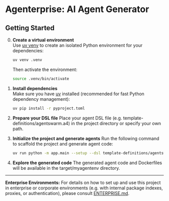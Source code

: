 # Agenterprise: AI Agent Generator

## Getting Started



0. **Create a virtual environment**  
    Use [uv venv](https://github.com/astral-sh/uv) to create an isolated Python environment for your dependencies:
    ```bash
    uv venv .venv
    ```
    Then activate the environment:
    ```bash
    source .venv/bin/activate
    ```

1. **Install dependencies**  
    Make sure you have [uv](https://github.com/astral-sh/uv) installed (recommended for fast Python dependency management):

    ```bash
    uv pip install -r pyproject.toml
    ```

2. **Prepare your DSL file**
    Place your agent DSL file (e.g. template-definitions/agentswarm.a4) in the project directory or specify your own path.

3. **Initialize the project and generate agents**
    Run the following command to scaffold the project and generate agent code:
    ```bash
    uv run python -m app.main --setup --dsl template-definitions/agentswarm.a4 --target target/myagentenv
    ```


4. **Explore the generated code**
    The generated agent code and Dockerfiles will be available in the target/myagentenv directory.

---

**Enterprise Environments:**
For details on how to set up and use this project in enterprise or corporate environments (e.g. with internal package indexes, proxies, or authentication), please consult [ENTERPRISE.md](ENTERPRISE.md).

